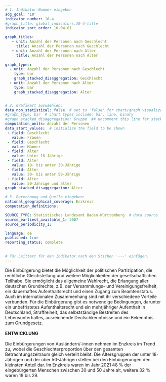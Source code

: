 ```yaml
---
# 1. Indikator-Nummer eingeben 
sdg_goal: '10'
indicator_number: 10.4
#graph_title: global_indicators.10-4-title
indicator_sort_order: 10-04-01

graph_titles:
   - unit: Anzahl der Personen nach Geschlecht
     title: Anzahl der Personen nach Geschlecht
   - unit: Anzahl der Personen nach Alter
     title: Anzahl der Personen nach Alter
 
graph_types:
  - unit: Anzahl der Personen nach Geschlecht
    type: bar
    graph_stacked_disaggregation: Geschlecht
  - unit: Anzahl der Personen nach Alter
    type: bar
    graph_stacked_disaggregation: Alter


# 2. Grafikart auswaehlen: 
data_non_statistical: false  # set to 'false' for chart/graph visualization 
#graph_type: bar  # chart types include: bar, line, binary 
#graph_stacked_disaggregation: Gruppe  ## uncomment this line for stacked bars. eplace 'Geschlecht' with the field of aggregation. 
computation_units: Anzahl der Personen
data_start_values:  # initialize the field to be shown  
 - field: Geschlecht 
   value: Frauen
 - field: Geschlecht 
   value: Männer
 - field: Alter 
   value: Unter 18-Jährige
 - field: Alter 
   value: 18- bis unter 30-Jährige  
 - field: Alter 
   value: 30- bis unter 50-Jährige  
 - field: Alter 
   value: 50-Jährige und älter
graph_stacked_disaggregation: Alter

# 3. Berechnung und Quelle eingeben: 
national_geographical_coverage: Enzkreis
computation_definitions: 

SOURCE_TYPE: Statistisches Landesamt Baden-Württemberg  # data source  
source_earliest_available_1: 2007
source_periodicity_1: 

language: de   
published: true 
reporting_status: complete
 
 
# Für Leittext für den Indikator nach den Stichen '---' einfügen. 
---
```

Die Einbürgerung bietet die Möglichkeit der politischen Partizipation, die rechtliche Gleichstellung und weitere Möglichkeiten der gesellschaftlichen Teilhabe. Sie ermöglicht das allgemeine Wahlrecht, die Erlangung aller deutschen Grundrechte, z.B. der Versammlungs- und Vereinigungsfreiheit, ein dauerhaftes Aufenthaltsrecht und einen Zugang zum Beamtenstatus. Auch im internationalen Zusammenhang sind mit ihr verschiedene Vorteile verbunden. Für die Einbürgerung gibt es notwendige Bedingungen, darunter ein unbefristetes Aufenthaltsrecht und ein mehrjähriger Aufenthalt in Deutschland, Straffreiheit, das selbstständige Bestreiten des Lebensunterhaltes, ausreichende Deutschkenntnisse und ein Bekenntnis zum Grundgesetz. <br>
<br>
**ENTWICKLUNG** <br>
<br>
Die Einbürgerungen von Ausländern/-innen nehmen im Enzkreis im Trend zu, wobei die Geschlechterproportion über den gesamten Betrachtungszeitraum gleich verteilt bleibt. Die Altersgruppen der unter 18-Jährigen und der über 50-Jährigen stellen bei den Einbürgerungen den kleinsten Anteil dar. Im Enzkreis waren im Jahr 2021 48 % der eingebürgerten Menschen zwischen 30 und 50 Jahre alt, weitere 32 % waren 18 bis 29.
